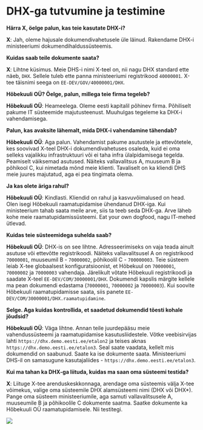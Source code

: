 # DHX-ga tutvumine ja testimine

__Härra X, öelge palun, kas teie kasutate DHX-i?__

__X__: Jah, oleme hajusale dokumendivahetusele üle läinud. Rakendame DHX-i ministeeriumi dokumendihaldussüsteemis.

__Kuidas saab teile dokumente saata?__

__X__: Lihtne küsimus. Meie DHS-i nimi X-teel on, nii nagu DHX standard ette näeb, `DHX`. Sellele tuleb ette panna ministeeriumi registrikood `40000001`. X-tee täisnimi seega on `EE-DEV/GOV/40000001/DHX`.

__Hõbekuuli OÜ? Öelge, palun, millega teie firma tegeleb?__

__Hõbekuuli OÜ__: Heameelega. Oleme eesti kapitalil põhinev firma. Põhiliselt pakume IT süsteemide majutusteenust. Muuhulgas tegeleme ka DHX-i vahendamisega.

__Palun, kas avaksite lähemalt, mida DHX-i vahendamine tähendab?__

__Hõbekuuli OÜ__: Aga palun. Vahendamist pakume asutustele ja ettevõtetele, kes soovivad X-teel DHX-i dokumendivahetuses osaleda, kuid ei oma selleks vajalikku infrastruktuuri või ei taha infra ülalpidamisega tegelda. Peamiselt väiksemad asutused. Näiteks vallavalitsus A, muuseum B ja põhikool C, kui nimetada mõnd meie klienti. Tavaliselt on ka kliendi DHS meie juures majutatud, aga ei pea tingimata olema.

__Ja kas olete äriga rahul?__

__Hõbekuuli OÜ__: Kindlasti. Kliendid on rahul ja kasvuvõimalused on head. Olen isegi Hõbekuuli raamatupidamise ühendanud DHX-iga. Kui ministeerium tahab saata meile arve, siis ta teeb seda DHX-ga. Arve läheb kohe meie raamatupidamissüsteemi. Eat your own dogfood, nagu IT-mehed ütlevad.

__Kuidas teie süsteemidega suhelda saab?__

__Hõbekuuli OÜ__: DHX-is on see lihtne. Adresseerimiseks on vaja teada ainult asutuse või ettevõtte registrikoodi. Näiteks vallavalitsusel A on registrikood `70000001`, muuseumil B - `70000002`, põhikoolil C - `700000003`. Teie süsteem leiab X-tee globaalsest konfiguratsioonist, et Hõbekuul on `70000001`, `70000002` ja `70000003` vahendaja. Järelikult võtate Hõbekuuli registrikoodi ja saadate X-teel `EE-DEV/COM/30000001/DHX`. Dokumendi kapslis märgite kellele ma pean dokumendi edastama (`70000001`, `70000002` ja `70000003`). Kui soovite Hõbekuuli raamatupidamisse saata, siis panete `EE-DEV/COM/30000001/DHX.raamatupidamine`.

__Selge. Aga kuidas kontrollida, et saadetud dokumendid tõesti kohale jõudsid?__

__Hõbekuuli OÜ__: Väga lihtne. Annan teile juurdepääsu meie vahendussüsteemi ja raamatupidamise kasutusliidestele. Võtke veebisirvijas lahti `https://dhx.demo.eesti.ee/etalon2` ja teises aknas `https://dhx.demo.eesti.ee/etalon3`. Seal saate vaadata, kellelt mis dokumendid on saabunud. Saate ka ise dokumente saata. Ministeeriumi DHS-il on samasugune kasutajaliides - `https://dhx.demo.eesti.ee/etalon3`.

__Kui ma tahan ka DHX-ga liituda, kuidas ma saan oma süsteemi testida?__

__X__: Liituge X-tee arenduskeskkonnaga, arendage oma süsteemis välja X-tee võimekus, valige oma süsteemile DHX alamsüsteemi nimi (DHX või DHX*). Pange oma süsteem ministeeriumile, aga samuti vallavalitsusele A, muuseumile B ja põhikoolile C dokumente saatma. Saatke dokumente ka Hõbekuuli OÜ raamatupidamisele. Nii testitegi.

![](TESTIMISTEENUS:PNG)
